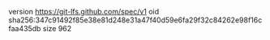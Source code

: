 version https://git-lfs.github.com/spec/v1
oid sha256:347c91492f85e38e81d248e31a47f40d59e6fa29f32c84262e98f16cfaa435db
size 962

